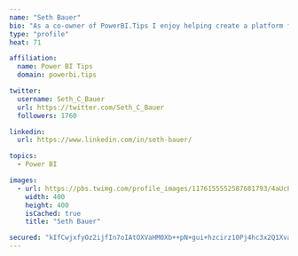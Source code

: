 ```yaml
---
name: "Seth Bauer"
bio: "As a co-owner of PowerBI.Tips I enjoy helping create a platform for new and advanced users alike to learn and expand their skills and get the most out of Power BI."
type: "profile"
heat: 71

affiliation:
  name: Power BI Tips
  domain: powerbi.tips

twitter:
  username: Seth_C_Bauer
  url: https://twitter.com/Seth_C_Bauer
  followers: 1760

linkedin:
  url: https://www.linkedin.com/in/seth-bauer/

topics:
  - Power BI

images:
  - url: https://pbs.twimg.com/profile_images/1176155552587681793/4aUcPKoe_400x400.jpg
    width: 400
    height: 400
    isCached: true
    title: "Seth Bauer"

secured: "kIfCwjxfyOz2ijfIn7oIAtOXVaHM0Xb++pN+gui+hzcirz10Pj4hc3x2Q1Xvapk8Xy2rzryv3DLBMpxZ88d74m8Gbn2rGQFabcj8Zz+IIdTtO5KQWP1aD1nbD1EzsXietqEfHFTHI4NURVIjr/bIuiavgFVraq3SuqBNe2gsRA7k5zT+ceuouDdTbFgGVvafbzl5NBslPUS73c89HvxBRl3ffZ9JCnxiYzk/37I0gUw1TiFOhpfc9YL8yYNCfyUyhTal0d3gG0wq55p1eM8QFPSeUvFZQ34MUK2KKvohK+fc3nmwkRroWJkYBqzwpwUyCldOowgmz3UAC5UsnSU/zKNZvKjiwnVT/mB3654Exu4ry99NaZ9cVDS9CyUfFmYC1BYwbgoyhN4AiaD13YIdbFk6MjDO6tx4N7T7brx7jyg=;Wu4YnUrrl+NCF4OVt7tmMA=="
---
```


